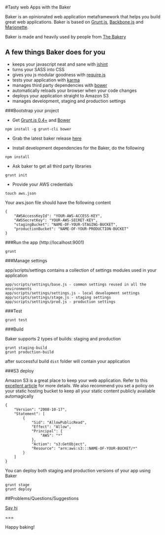 #Tasty web Apps with the Baker

Baker is an opinionated web application metaframework that helps you build great web applications. Baker is based on [Grunt.js](http://gruntjs.com/), [Backbone.js](http://backbonejs.org/) and [Marionette](http://marionettejs.com/).   

Baker is made and heavily used by people from [The Bakery](http://thebakery.io) 

## A few things Baker does for you

- keeps your javascript neat and sane with [jshint](http://www.jshint.com/)
- turns your SASS into CSS 
- gives you js modular goodness with [require.js](http://requirejs.org/) 
- tests your application with [karma](http://karma-runner.github.io/0.10/index.html)
- manages third party dependencies with [bower](http://bower.io/)
- automatically reloads your browser when your code changes
- deploys your application straight to Amazon S3 
- manages development, staging and production settings

###Bootstrap your project

- Get [Grunt.js 0.4+](http://gruntjs.com/) and [Bower](http://bower.io/)

```
npm install -g grunt-cli bower 
```

- Grab the latest baker release [here](https://github.com/thebakeryio/baker)

- Install development dependencies for the Baker, do the following

```
npm install 
```

- Ask baker to get all third party libraries


```
grunt init
```  

- Provide your AWS credentials

```
touch aws.json
```

Your aws.json file should have the following content

```
{
	"AWSAccessKeyId": "YOUR-AWS-ACCESS-KEY",
	"AWSSecretKey": "YOUR-AWS-SECRET-KEY",
	"stagingBucket": "NAME-OF-YOUR-STAGING-BUCKET",
	"productionBucket": "NAME-OF-YOUR-PRODUCTION-BUCKET"
}
```

###Run the app (http://localhost:9001)

```
grunt 
```

###Manage settings

app/scripts/settings contains a collection of settings modules used in your application

```
app/scripts/settings/base.js - common settings reused in all the environments
app/scripts/settings/settings.js - local development settings
app/scripts/settings/stage.js - staging settings
app/scripts/settings/prod.js - production settings
```

###Test

```
grunt test
```

###Build

Baker supports 2 types of builds: staging and production

```
grunt staging-build
grunt production-build
```

after successful build ```dist``` folder will contain your application 

###S3 deploy

Amazon S3 is a great place to keep your web application. Refer to this [excellent article](http://chadthompson.me/2013/05/06/static-web-hosting-with-amazon-s3/) for more details. We also recommend you set a policy on your static hosting bucket to keep all your static content publicly available automagically  

```
{
	"Version": "2008-10-17",
	"Statement": [
		{
			"Sid": "AllowPublicRead",
			"Effect": "Allow",
			"Principal": {
				"AWS": "*"
			},
			"Action": "s3:GetObject",
			"Resource": "arn:aws:s3:::NAME-OF-YOUR-BUCKET/*"
		}
	]
}
```

You can deploy both staging and production versions of your app using Baker

```
grunt stage
grunt deploy
```

##Problems/Questions/Suggestions

[Say hi](mailto:hi@thebakery.io)

===

Happy baking!
